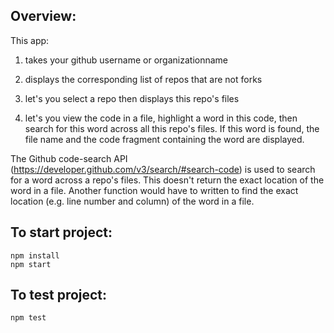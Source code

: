 ## Overview:
This app:

1) takes your github username or organizationname

2) displays the corresponding list of repos that are not forks

3) let's you select a repo then displays this repo's files

4) let's you view the code in a file, highlight a word in this code, then search for this word across all this repo's files.  If this word is found, the file name and the code fragment containing the word are displayed.

The Github code-search API (https://developer.github.com/v3/search/#search-code) is used to search for a word across a repo's files. This doesn't return the exact location of the word in a file. Another function would have to written to find the exact location (e.g. line number and column) of the word in a file.


## To start project:
```
npm install
npm start
```

## To test project:
```
npm test
```